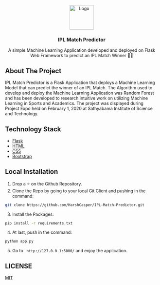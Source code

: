 
<br />
<p align="center">
  <a href="https://github.com/HarshCasper/IPL-Match-Predictor">
    <img src="https://vaastuyogam.com/wp-content/uploads/2017/05/Indian_Premier_League.png" alt="Logo" width="80" height="80">
  </a>

  <h3 align="center">IPL Match Predictor</h3>

  <p align="center">
    A simple Machine Learning Application developed and deployed on Flask Web Framework to predict an IPL Match Winner 🏏🎰
    <br />
    
  </p>
</p>

## About The Project

IPL Match Predictor is a Flask Application that deploys a Machine Learning Model that can predict the winner of an IPL Match. The Algorithm
used to develop and deploy the Machine Learning Application was Random Forest and has been developed to research intuitive work on utilizing Machine Learning in Sports and Academics. The project was displayed during Project Expo held on February 1, 2020 at Sathyabama Institute of Science and Technology.

## Technology Stack

* [Flask](https://github.com/pallets/flask)
* [HTML](https://www.w3.org/TR/html52/)
* [CSS](https://developer.mozilla.org/en-US/docs/Web/CSS)
* [Bootstrap](https://getbootstrap.com/)

## Local Installation

1. Drop a ⭐ on the Github Repository. 
2. Clone the Repo by going to your local Git Client and pushing in the command: 

```sh
git clone https://github.com/HarshCasper/IPL-Match-Predictor.git
```

3. Install the Packages: 
```sh
pip install -r requirements.txt
```

4. At last, push in the command:
```sh
python app.py
```

5. Go to ` http://127.0.0.1:5000/` and enjoy the application.

## LICENSE

[MIT](https://github.com/HarshCasper/IPL-Match-Predictor/blob/master/LICENSE)
